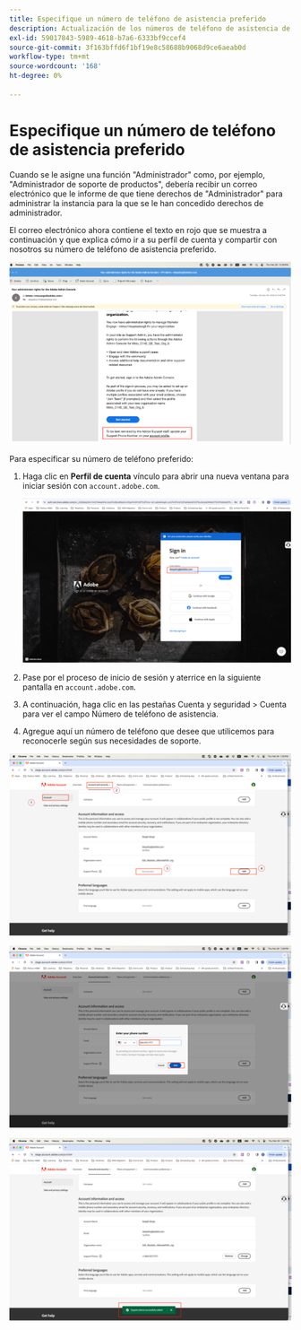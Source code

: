 ```yaml
---
title: Especifique un número de teléfono de asistencia preferido
description: Actualización de los números de teléfono de asistencia de Adobe. Especifique su número de teléfono de asistencia preferido.
exl-id: 59017843-5989-4618-b7a6-6333bf9ccef4
source-git-commit: 3f163bffd6f1bf19e8c58688b9068d9ce6aeab0d
workflow-type: tm+mt
source-wordcount: '168'
ht-degree: 0%

---
```


# Especifique un número de teléfono de asistencia preferido

Cuando se le asigne una función &quot;Administrador&quot; como, por ejemplo, &quot;Administrador de soporte de productos&quot;, debería recibir un correo electrónico que le informe de que tiene derechos de &quot;Administrador&quot; para administrar la instancia para la que se le han concedido derechos de administrador.

El correo electrónico ahora contiene el texto en rojo que se muestra a continuación y que explica cómo ir a su perfil de cuenta y compartir con nosotros su número de teléfono de asistencia preferido.

![número de soporte preferido](assets/admin-console-1.png)

Para especificar su número de teléfono preferido:

1. Haga clic en **Perfil de cuenta** vínculo para abrir una nueva ventana para iniciar sesión con `account.adobe.com`.

   ![iniciar sesión](assets/sign-in.png)

1. Pase por el proceso de inicio de sesión y aterrice en la siguiente pantalla en `account.adobe.com`.
1. A continuación, haga clic en las pestañas Cuenta y seguridad > Cuenta para ver el campo Número de teléfono de asistencia.
1. Agregue aquí un número de teléfono que desee que utilicemos para reconocerle según sus necesidades de soporte.

![especificar detalles](assets/account-info.png)

![agregar número de teléfono](assets/enter-phone-number.png)

![resultados](assets/result.png)
